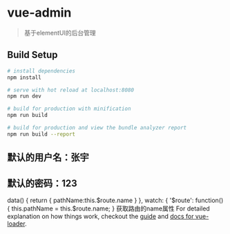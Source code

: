 # vue-admin

> 基于elementUI的后台管理

## Build Setup

``` bash
# install dependencies
npm install

# serve with hot reload at localhost:8080
npm run dev

# build for production with minification
npm run build

# build for production and view the bundle analyzer report
npm run build --report
```
## 默认的用户名：张宇
## 默认的密码：123

data() {
      return {
        pathName:this.$route.name
      }
  },
watch: {
    '$route': function(){
      this.pathName = this.$route.name;
 }
获取路由的name属性
For detailed explanation on how things work, checkout the [guide](http://vuejs-templates.github.io/webpack/) and [docs for vue-loader](http://vuejs.github.io/vue-loader).
